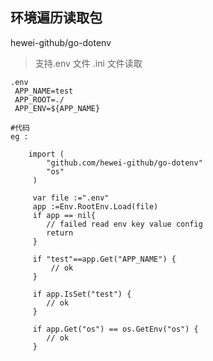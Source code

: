 环境遍历读取包
--------------------
hewei-github/go-dotenv

> 支持.env 文件 .ini 文件读取
    
    .env 
     APP_NAME=test
     APP_ROOT=./
     APP_ENV=${APP_NAME}
    
    #代码
    eg : 
        
        import (
            "github.com/hewei-github/go-dotenv"
            "os"
         )
         
         var file :=".env"
         app :=Env.RootEnv.Load(file)
         if app == nil{
            // failed read env key value config
            return 
         }
         
         if "test"==app.Get("APP_NAME") {
             // ok
         }
         
         if app.IsSet("test") {
            // ok
         }
         
         if app.Get("os") == os.GetEnv("os") {
            // ok
         }

